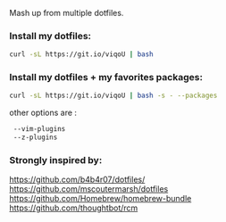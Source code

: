 Mash up from multiple dotfiles.   


### Install my dotfiles:
```bash
curl -sL https://git.io/viqoU | bash
```

### Install my dotfiles + my favorites packages:
```bash
curl -sL https://git.io/viqoU | bash -s - --packages
```

other options are :  
```bash
 --vim-plugins
 --z-plugins
```

### Strongly inspired by:
https://github.com/b4b4r07/dotfiles/  
https://github.com/mscoutermarsh/dotfiles  
https://github.com/Homebrew/homebrew-bundle
https://github.com/thoughtbot/rcm